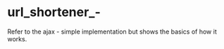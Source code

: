 url_shortener_-
===============

Refer to the ajax - simple implementation but shows the basics of how it works. 
